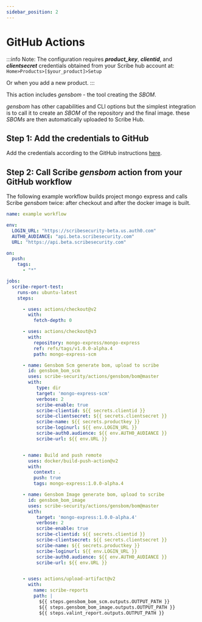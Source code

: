 ```yaml
---
sidebar_position: 2
---
```


# GitHub Actions

:::info Note:
The configuration requires <em><b>product_key</b></em>, <em><b>clientid</b></em>, and <em><b>clientsecret</b></em> credentials obtained from your Scribe hub account at: `Home>Products>[$your_product]>Setup`

Or when you add a new product.
:::

This action includes *gensbom* - the tool creating the *SBOM*.

*gensbom* has other capabilities and CLI options but the simplest integration is to call it to create an *SBOM* of the repository and the final image. these *SBOMs* are then automatically uploaded to Scribe Hub.

## Step 1: Add the credentials to GitHub

Add the credentials according to the GitHub instructions <a href='https://docs.github.com/en/actions/security-guides/encrypted-secrets'>here</a>. 

## Step 2: Call Scribe *gensbom* action from your GitHub workflow

The following example workflow builds project mongo express and calls Scribe *gensbom* twice: after checkout and after the docker image is built.

```YAML
name: example workflow

env:
  LOGIN_URL: "https://scribesecurity-beta.us.auth0.com"
  AUTH0_AUDIANCE: "api.beta.scribesecurity.com"
  URL: "https://api.beta.scribesecurity.com"

on: 
  push:
    tags:
      - "*"

jobs:
  scribe-report-test:
    runs-on: ubuntu-latest
    steps:

      - uses: actions/checkout@v2
        with:
          fetch-depth: 0

      - uses: actions/checkout@v3
        with:
          repository: mongo-express/mongo-express
          ref: refs/tags/v1.0.0-alpha.4
          path: mongo-express-scm

      - name: Gensbom Scm generate bom, upload to scribe
        id: gensbom_bom_scm
        uses: scribe-security/actions/gensbom/bom@master
        with:
           type: dir
           target: 'mongo-express-scm'
           verbose: 2
           scribe-enable: true
           scribe-clientid: ${{ secrets.clientid }}
           scribe-clientsecret: ${{ secrets.clientsecret }}
           scribe-name: ${{ secrets.productkey }}
           scribe-loginurl: ${{ env.LOGIN_URL }}
           scribe-auth0.audience: ${{ env.AUTH0_AUDIANCE }}
           scribe-url: ${{ env.URL }}


      - name: Build and push remote
        uses: docker/build-push-action@v2
        with:
          context: .
          push: true
          tags: mongo-express:1.0.0-alpha.4

      - name: Gensbom Image generate bom, upload to scribe
        id: gensbom_bom_image
        uses: scribe-security/actions/gensbom/bom@master
        with:
           target: 'mongo-express:1.0.0-alpha.4'
           verbose: 2
           scribe-enable: true
           scribe-clientid: ${{ secrets.clientid }}
           scribe-clientsecret: ${{ secrets.clientsecret }}
           scribe-name: ${{ secrets.productkey }}
           scribe-loginurl: ${{ env.LOGIN_URL }}
           scribe-auth0.audience: ${{ env.AUTH0_AUDIANCE }}
           scribe-url: ${{ env.URL }}


      - uses: actions/upload-artifact@v2
        with:
          name: scribe-reports
          path: |
            ${{ steps.gensbom_bom_scm.outputs.OUTPUT_PATH }}
            ${{ steps.gensbom_bom_image.outputs.OUTPUT_PATH }}
            ${{ steps.valint_report.outputs.OUTPUT_PATH }}
```